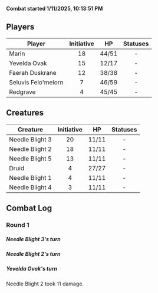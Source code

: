 **Combat started 1/11/2025, 10:13:51 PM**


## Players
| Player | Initiative | HP | Statuses |
| --- | :-: | :-: | :-: |
| Marin | 18 | 44/51 | - |
| Yevelda Ovak | 15 | 12/17 | - |
| Faerah Duskrane | 12 | 38/38 | - |
| Seluvis Felo'melorn | 7 | 46/59 | - |
| Redgrave | 4 | 45/45 | - |
## Creatures
| Creature | Initiative  | HP | Statuses |
| --- | :-: | :-: | :-: |
| Needle Blight 3 | 20 | 11/11 | - |
| Needle Blight 2 | 18 | 11/11 | - |
| Needle Blight 5 | 13 | 11/11 | - |
| Druid | 4 | 27/27 | - |
| Needle Blight 1 | 4 | 11/11 | - |
| Needle Blight 4 | 3 | 11/11 | - |


## Combat Log

### Round 1

##### Needle Blight 3's turn
##### Needle Blight 2's turn
##### Yevelda Ovak's turn
Needle Blight 2 took 11 damage.
